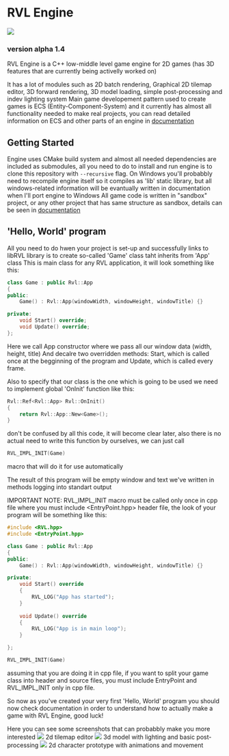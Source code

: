 # RVL Engine
![](https://github.com/ravil-efndiev/RVL-Engine/blob/main/img/icon.png)
### version alpha 1.4 

RVL Engine is a C++ low-middle level game engine for 2D games (has 3D features that are currently being activelly worked on)

It has a lot of modules such as 2D batch rendering, Graphical 2D tilemap editor, 3D forward rendering, 3D model loading, simple post-processing and indev lighting system
Main game developement pattern used to create games is ECS (Entity-Component-System) and it currently has almost all functionality needed
to make real projects, you can read detailed information on ECS and other parts of an engine in [documentation](docs.rvl)

## Getting Started

Engine uses CMake build system and almost all needed dependencies are included as submodules, all you need to do to install and run engine
is to clone this repository with ```--recursive``` flag. On Windows you'll probabbly need to recompile engine itself so it compiles as 'lib' static library, but all windows-related information will be evantually written in documentation when I'll port engine to Windows
All game code is written in "sandbox" project, or any other project that has same structure as sandbox, details can be seen in [documentation](docs.rvl)

## 'Hello, World' program

All you need to do hwen your project is set-up and successfully links to libRVL library is to create so-called 'Game' class taht inherits from 'App' class
This is main class for any RVL application, it will look something like this:

```cpp
class Game : public Rvl::App
{
public:
    Game() : Rvl::App(windowWidth, windowHeight, windowTitle) {}

private:
    void Start() override; 
    void Update() override;
};
```

Here we call App constructor where we pass all our window data (width, height, title)
And decalre two overridden methods: Start, which is called once at the begginning of the program and Update, which is called every frame.

Also to specify that our class is the one which is going to be used we need to implement global 'OnInit' function like this:
```cpp
Rvl::Ref<Rvl::App> Rvl::OnInit() 
{
    return Rvl::App::New<Game>(); 
}
```

don't be confused by all this code, it will become clear later, also there is no actual need to write this function by ourselves, we can just call 
```cpp
RVL_IMPL_INIT(Game)
```
macro that will do it for use automatically

The result of this program will be empty window and text we've written in methods logging into standart output

IMPORTANT NOTE:
RVL_IMPL_INIT macro must be called only once in cpp file where you must include <EntryPoint.hpp> header file,
the look of your program will be something like this:

```cpp
#include <RVL.hpp>
#include <EntryPoint.hpp>

class Game : public Rvl::App
{
public:
    Game() : Rvl::App(windowWidth, windowHeight, windowTitle) {}

private:
    void Start() override 
    {
        RVL_LOG("App has started");
    }
    
    void Update() override
    {
        RVL_LOG("App is in main loop");
    }

};

RVL_IMPL_INIT(Game)
```

assuming that you are doing it in cpp file, if you want to split your game class into header and source files, you must include EntryPoint and RVL_IMPL_INIT only in cpp file.

So now as you've created your very first 'Hello, World' program you should now check documentation in order to understand how to actually make a game with RVL Engine, good luck!

Here you can see some screenshots that can probabbly make you more interested
![](https://github.com/ravil-efndiev/RVL-Engine/blob/main/img/editor.png)
2d tilemap editor
![](https://github.com/ravil-efndiev/RVL-Engine/blob/main/img/model.png)
3d model with lighting and basic post-processing
![](https://github.com/ravil-efndiev/RVL-Engine/blob/main/img/2D.png)
2d character prototype with animations and movement
